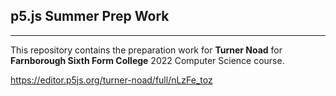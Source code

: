 ## p5.js Summer Prep Work

---

This repository contains the preparation work for **Turner Noad** for **Farnborough Sixth Form College** 2022 Computer Science course.

https://editor.p5js.org/turner-noad/full/nLzFe_toz
